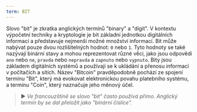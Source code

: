 ```yaml
---
term: BIT
---
```


Slovo "bit" je zkratka anglických termínů "binary" a "digit". V kontextu výpočetní techniky a kryptologie je bit základní jednotkou digitálních informací a představuje nejmenší možné množství informací. Bit může nabývat pouze dvou rozlišitelných hodnot: `0` nebo `1`. Tyto hodnoty se také nazývají binární stavy a mohou reprezentovat různé věci, jako jsou odpovědi `ano` nebo `ne`, `pravda` nebo `nepravda` a `zapnuto` nebo `vypnuto`. Bity jsou základem digitálních systémů a používají se k ukládání a přenosu informací v počítačích a sítích. Název "Bitcoin" pravděpodobně pochází ze spojení termínu "Bit", který má evokovat elektronickou povahu platebního systému, a termínu "Coin", který naznačuje jeho měnový účel.

> ► *Ve francouzštině se slovo "bit" často používá přímo. Anglický termín by se dal přeložit jako "binární číslice".*